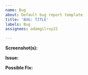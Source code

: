 ```yaml
---
name: Bug
about: Default bug report template
title: 'BUG: TITLE'
labels: Bug
assignees: adamgilroy22

---
```


**Screenshot(s):**

**Issue:**

**Possible Fix:**
